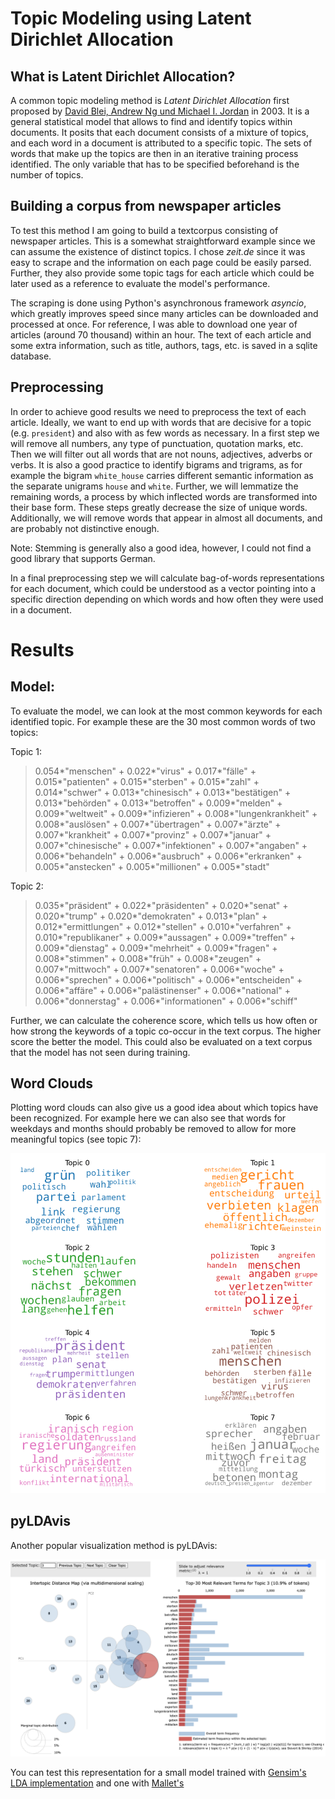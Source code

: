 # Topic Modeling using Latent Dirichlet Allocation

## What is Latent Dirichlet Allocation?

A common topic modeling method is *Latent Dirichlet Allocation* first proposed by [David Blei, Andrew Ng und Michael I. Jordan](https://www.jmlr.org/papers/volume3/blei03a/blei03a.pdf) in 2003. It is a general statistical model that allows to find and identify topics within documents. It posits that each document consists of a mixture of topics, and each word in a document is attributed to a specific topic. The sets of words that make up the topics are then in an iterative training process identified. The only variable that has to be specified beforehand is the number of topics.


## Building a corpus from newspaper articles

To test this method I am going to build a textcorpus consisting of newspaper articles. This is a somewhat straightforward example since we can assume the existence of distinct topics. I chose *zeit.de* since it was easy to scrape and the information on each page could be easily parsed. Further, they also provide some topic tags for each article which could be later used as a reference to evaluate the model's performance. 

The scraping is done using Python's asynchronous framework *asyncio*, which greatly improves speed since many articles can be downloaded and processed at once. For reference, I was able to download one year of articles (around 70 thousand) within an hour. The text of each article and some extra information, such as title, authors, tags, etc. is saved in a sqlite database.

## Preprocessing

In order to achieve good results we need to preprocess the text of each article. Ideally, we want to end up with words that are decisive for a topic (e.g. `president`) and also with as few words as necessary. In a first step we will remove all numbers, any type of punctuation, quotation marks, etc. Then we will filter out all words that are not nouns, adjectives, adverbs or verbs. It is also a good practice to identify bigrams and trigrams, as for example the bigram `white_house` carries different semantic information as the separate unigrams `house` and `white`. Further, we will lemmatize the remaining words, a process by which inflected words are transformed into their base form. These steps greatly decrease the size of unique words. Additionally, we will remove words that appear in almost all documents, and are probably not distinctive enough. 

Note: Stemming is generally also a good idea, however, I could not find a good library that supports German. 

In a final preprocessing step we will calculate bag-of-words representations for each document, which could be understood as a vector pointing into a specific direction depending on which words and how often they were used in a document. 

# Results

## Model:

To evaluate the model, we can look at the most common keywords for each identified topic. For example these are the 30 most common words of two topics:

Topic 1:

> 0.054*"menschen" + 0.022*"virus" + 0.017*"fälle" + 0.015*"patienten" + 
  0.015*"sterben" + 0.015*"zahl" + 0.014*"schwer" + 0.013*"chinesisch" + 
  0.013*"bestätigen" + 0.013*"behörden" + 0.013*"betroffen" + 0.009*"melden" +
  0.009*"weltweit" + 0.009*"infizieren" + 0.008*"lungenkrankheit" +
  0.008*"auslösen" + 0.007*"übertragen" + 0.007*"ärzte" + 0.007*"krankheit" +
  0.007*"provinz" + 0.007*"januar" + 0.007*"chinesische" +
  0.007*"infektionen" + 0.007*"angaben" + 0.006*"behandeln" +
  0.006*"ausbruch" + 0.006*"erkranken" + 0.005*"anstecken" +
  0.005*"millionen" + 0.005*"stadt"
 

Topic 2:

> 0.035*"präsident" + 0.022*"präsidenten" + 0.020*"senat" + 0.020*"trump" +
  0.020*"demokraten" + 0.013*"plan" + 0.012*"ermittlungen" + 0.012*"stellen" +
  0.010*"verfahren" + 0.010*"republikaner" + 0.009*"aussagen" +
  0.009*"treffen" + 0.009*"dienstag" + 0.009*"mehrheit" + 0.009*"fragen" +
  0.008*"stimmen" + 0.008*"früh" + 0.008*"zeugen" + 0.007*"mittwoch" +
  0.007*"senatoren" + 0.006*"woche" + 0.006*"sprechen" + 0.006*"politisch" +
  0.006*"entscheiden" + 0.006*"affäre" + 0.006*"palästinenser" +
  0.006*"national" + 0.006*"donnerstag" + 0.006*"informationen" +
  0.006*"schiff"


Further, we can calculate the coherence score, which tells us how often or how strong the keywords of a topic co-occur in the text corpus. The higher score the better the model. This could also be evaluated on a text corpus that the model has not seen during training.

## Word Clouds

Plotting word clouds can also give us a good idea about which topics have been recognized. For example here we can also see that words for weekdays and months should probably be removed to allow for more meaningful topics (see topic 7):

![Word clouds](word_clouds_example.png)


## pyLDAvis

Another popular visualization method is pyLDAvis:

![pyLDAvis](pyLDAvis_screenshot.png)

You can test this representation for a small model trained with [Gensim's LDA implementation](https://htmlpreview.github.io/?https://github.com/jonasengelmann/topic_modeling_example/blob/master/pyLDAvis_lda.html) and one with [Mallet's](https://htmlpreview.github.io/?https://github.com/jonasengelmann/topic_modeling_example/blob/master/pyLDAvis_lda_mallet.html)
